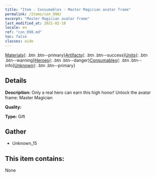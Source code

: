 ```yaml
---
title: "Item - Consumables - Master Magician avatar frame"
permalink: /Items/con_998/
excerpt: "Master Magician avatar frame"
last_modified_at: 2021-02-18
locale: en
ref: "con_998.md"
toc: false
classes: wide
---
```

 [Materials](/Items/){: .btn .btn--primary}[Artifacts](/Items/Artifacts/){: .btn .btn--success}[Units](/Items/Units/){: .btn .btn--warning}[Heroes](/Items/Heroes/){: .btn .btn--danger}[Consumables](/Items/Consumables/){: .btn .btn--info}[Unknown](/Items/Unknown/){: .btn .btn--primary}

## Details
 **Description:** Only a real hero can earn this high honor! Unlock the avatar frame: Master Magician

 **Quality:** 

 **Type:** Gift

## Gather

*    Unknown_15 

## This item contains:

  None

